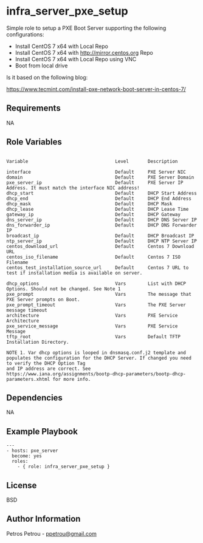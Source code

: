 infra_server_pxe_setup
=========

Simple role to setup a PXE Boot Server supporting the following configurations:

- Install CentOS 7 x64 with Local Repo
- Install CentOS 7 x64 with http://mirror.centos.org Repo
- Install CentOS 7 x64 with Local Repo using VNC
- Boot from local drive

Is it based on the following blog:

https://www.tecmint.com/install-pxe-network-boot-server-in-centos-7/

Requirements
------------

NA

Role Variables
--------------

```

Variable                                Level       Description                                                         

interface                               Default     PXE Server NIC                                                      
domain                                  Default     PXE Server Domain                                                   
pxe_server_ip                           Default     PXE Server IP Address. It must match the interface NIC address!     
dhcp_start                              Default     DHCP Start Address                                                  
dhcp_end                                Default     DHCP End Address                                                    
dhcp_mask                               Default     DHCP Mask                                                           
dhcp_lease                              Default     DHCP Lease Time                                                     
gateway_ip                              Default     DHCP Gateway                                                        
dns_server_ip                           Default     DHCP DNS Server IP                                                  
dns_forwarder_ip                        Default     DHCP DNS Forwarder IP                                               
broadcast_ip                            Default     DHCP Broadcast IP                                                   
ntp_server_ip                           Default     DHCP NTP Server IP                                                  
centos_download_url                     Default     Centos 7 Download URL                                              
centos_iso_filename                     Default     Centos 7 ISO Filename                                               
centos_test_installation_source_url     Default     Centos 7 URL to test if installation media is available on server. 

dhcp_options                            Vars        List with DHCP Options. Should not be changed. See Note 1           
pxe_prompt                              Vars        The message that PXE Server prompts on Boot. 
pxe_prompt_timeout                      Vars        The PXE Server message timeout
architecture                            Vars        PXE Service Architecture
pxe_service_message                     Vars        PXE Service Message
tftp_root                               Vars        Default TFTP Installation Directory.

NOTE 1. Var dhcp options is looped in dnsmasq.conf.j2 template and populates the configuration for the DHCP Server. If changed you need to verify the DHCP Option Tag
and IP address are correct. See https://www.iana.org/assignments/bootp-dhcp-parameters/bootp-dhcp-parameters.xhtml for more info.

```

Dependencies
------------

NA

Example Playbook
----------------

```
---
- hosts: pxe_server
  become: yes
  roles:
    - { role: infra_server_pxe_setup } 
```         
         
License
-------

BSD

Author Information
------------------

Petros Petrou - ppetrou@gmail.com

